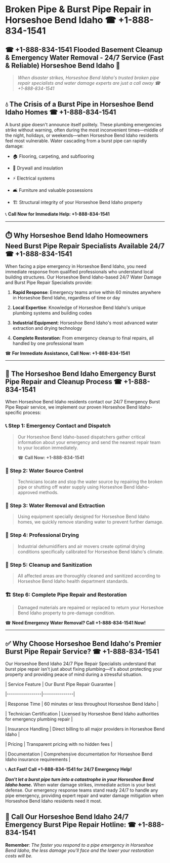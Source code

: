# Broken Pipe & Burst Pipe Repair in Horseshoe Bend Idaho ☎ +1-888-834-1541  
## ☎ +1-888-834-1541 Flooded Basement Cleanup & Emergency Water Removal - 24/7 Service (Fast & Reliable) Horseshoe Bend Idaho 🚨  

> *When disaster strikes, Horseshoe Bend Idaho's trusted broken pipe repair specialists and water damage experts are just a call away ☎ +1-888-834-1541*  

## 💧 The Crisis of a Burst Pipe in Horseshoe Bend Idaho Homes ☎ +1-888-834-1541  

A burst pipe doesn't announce itself politely. These plumbing emergencies strike without warning, often during the most inconvenient times—middle of the night, holidays, or weekends—when Horseshoe Bend Idaho residents feel most vulnerable. Water cascading from a burst pipe can rapidly damage:  

* 🏠 Flooring, carpeting, and subflooring  
* 🧱 Drywall and insulation  
* ⚡ Electrical systems  
* 🛋️ Furniture and valuable possessions  
* 🏗️ Structural integrity of your Horseshoe Bend Idaho property  

📞 **Call Now for Immediate Help: +1-888-834-1541**  

---  

## ⏱️ Why Horseshoe Bend Idaho Homeowners Need Burst Pipe Repair Specialists Available 24/7 ☎ +1-888-834-1541  

When facing a pipe emergency in Horseshoe Bend Idaho, you need immediate response from qualified professionals who understand local building structures. Our Horseshoe Bend Idaho-based 24/7 Water Damage and Burst Pipe Repair Specialists provide:  

1. **Rapid Response**: Emergency teams arrive within 60 minutes anywhere in Horseshoe Bend Idaho, regardless of time or day  
2. **Local Expertise**: Knowledge of Horseshoe Bend Idaho's unique plumbing systems and building codes  
3. **Industrial Equipment**: Horseshoe Bend Idaho's most advanced water extraction and drying technology  
4. **Complete Restoration**: From emergency cleanup to final repairs, all handled by one professional team  

☎ **For Immediate Assistance, Call Now: +1-888-834-1541**  

---  

## 🔧 The Horseshoe Bend Idaho Emergency Burst Pipe Repair and Cleanup Process ☎ +1-888-834-1541  

When Horseshoe Bend Idaho residents contact our 24/7 Emergency Burst Pipe Repair service, we implement our proven Horseshoe Bend Idaho-specific process:  

### 📞 Step 1: Emergency Contact and Dispatch  
> Our Horseshoe Bend Idaho-based dispatchers gather critical information about your emergency and send the nearest repair team to your location immediately.  
> ☎ **Call Now: +1-888-834-1541**  

### 🚿 Step 2: Water Source Control  
> Technicians locate and stop the water source by repairing the broken pipe or shutting off water supply using Horseshoe Bend Idaho-approved methods.  

### 🌊 Step 3: Water Removal and Extraction  
> Using equipment specially designed for Horseshoe Bend Idaho homes, we quickly remove standing water to prevent further damage.  

### 💨 Step 4: Professional Drying  
> Industrial dehumidifiers and air movers create optimal drying conditions specifically calibrated for Horseshoe Bend Idaho's climate.  

### 🧼 Step 5: Cleanup and Sanitization  
> All affected areas are thoroughly cleaned and sanitized according to Horseshoe Bend Idaho health department standards.  

### 🏗️ Step 6: Complete Pipe Repair and Restoration  
> Damaged materials are repaired or replaced to return your Horseshoe Bend Idaho property to pre-damage condition.  

☎ **Need Emergency Water Removal? Call +1-888-834-1541 Now!**  

---  

## ✅ Why Choose Horseshoe Bend Idaho's Premier Burst Pipe Repair Service? ☎ +1-888-834-1541  

Our Horseshoe Bend Idaho 24/7 Pipe Repair Specialists understand that burst pipe repair isn't just about fixing plumbing—it's about protecting your property and providing peace of mind during a stressful situation.  

| Service Feature | Our Burst Pipe Repair Guarantee |  
|-----------------|---------------|  
| Response Time | 60 minutes or less throughout Horseshoe Bend Idaho |  
| Technician Certification | Licensed by Horseshoe Bend Idaho authorities for emergency plumbing repair |  
| Insurance Handling | Direct billing to all major providers in Horseshoe Bend Idaho |  
| Pricing | Transparent pricing with no hidden fees |  
| Documentation | Comprehensive documentation for Horseshoe Bend Idaho insurance requirements |  

📞 **Act Fast! Call +1-888-834-1541 for 24/7 Emergency Help!**  

***Don't let a burst pipe turn into a catastrophe in your Horseshoe Bend Idaho home.*** When water damage strikes, immediate action is your best defense. Our emergency response teams stand ready 24/7 to handle any pipe emergency, providing expert repair and water damage mitigation when Horseshoe Bend Idaho residents need it most.  

## 📱 Call Our Horseshoe Bend Idaho 24/7 Emergency Burst Pipe Repair Hotline: ☎ +1-888-834-1541  

**Remember**: *The faster you respond to a pipe emergency in Horseshoe Bend Idaho, the less damage you'll face and the lower your restoration costs will be.*